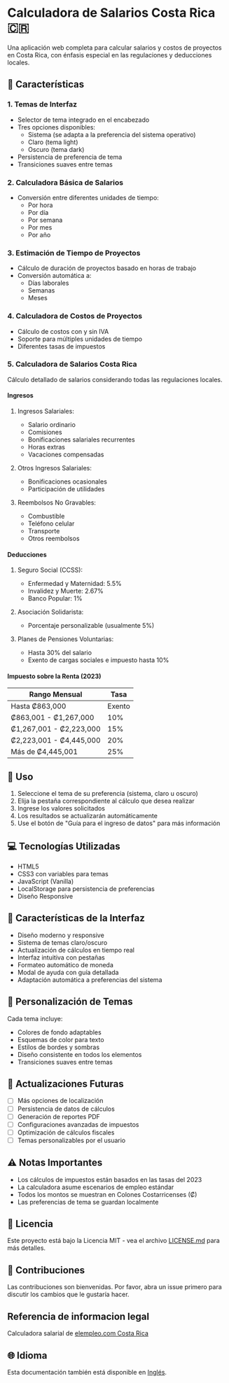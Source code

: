 # Calculadora de Salarios Costa Rica 🇨🇷

Una aplicación web completa para calcular salarios y costos de proyectos en Costa Rica, con énfasis especial en las regulaciones y deducciones locales.

## 🌟 Características

### 1. Temas de Interfaz
- Selector de tema integrado en el encabezado
- Tres opciones disponibles:
  - Sistema (se adapta a la preferencia del sistema operativo)
  - Claro (tema light)
  - Oscuro (tema dark)
- Persistencia de preferencia de tema
- Transiciones suaves entre temas

### 2. Calculadora Básica de Salarios
- Conversión entre diferentes unidades de tiempo:
  - Por hora
  - Por día
  - Por semana
  - Por mes
  - Por año

### 3. Estimación de Tiempo de Proyectos
- Cálculo de duración de proyectos basado en horas de trabajo
- Conversión automática a:
  - Días laborales
  - Semanas
  - Meses

### 4. Calculadora de Costos de Proyectos
- Cálculo de costos con y sin IVA
- Soporte para múltiples unidades de tiempo
- Diferentes tasas de impuestos

### 5. Calculadora de Salarios Costa Rica
Cálculo detallado de salarios considerando todas las regulaciones locales.

#### Ingresos
1. Ingresos Salariales:
   - Salario ordinario
   - Comisiones
   - Bonificaciones salariales recurrentes
   - Horas extras
   - Vacaciones compensadas

2. Otros Ingresos Salariales:
   - Bonificaciones ocasionales
   - Participación de utilidades

3. Reembolsos No Gravables:
   - Combustible
   - Teléfono celular
   - Transporte
   - Otros reembolsos

#### Deducciones
1. Seguro Social (CCSS):
   - Enfermedad y Maternidad: 5.5%
   - Invalidez y Muerte: 2.67%
   - Banco Popular: 1%

2. Asociación Solidarista:
   - Porcentaje personalizable (usualmente 5%)

3. Planes de Pensiones Voluntarias:
   - Hasta 30% del salario
   - Exento de cargas sociales e impuesto hasta 10%

#### Impuesto sobre la Renta (2023)
| Rango Mensual | Tasa |
|---------------|------|
| Hasta ₡863,000 | Exento |
| ₡863,001 - ₡1,267,000 | 10% |
| ₡1,267,001 - ₡2,223,000 | 15% |
| ₡2,223,001 - ₡4,445,000 | 20% |
| Más de ₡4,445,001 | 25% |

## 🚀 Uso

1. Seleccione el tema de su preferencia (sistema, claro u oscuro)
2. Elija la pestaña correspondiente al cálculo que desea realizar
3. Ingrese los valores solicitados
4. Los resultados se actualizarán automáticamente
5. Use el botón de "Guía para el ingreso de datos" para más información

## 💻 Tecnologías Utilizadas

- HTML5
- CSS3 con variables para temas
- JavaScript (Vanilla)
- LocalStorage para persistencia de preferencias
- Diseño Responsive

## 📱 Características de la Interfaz

- Diseño moderno y responsive
- Sistema de temas claro/oscuro
- Actualización de cálculos en tiempo real
- Interfaz intuitiva con pestañas
- Formateo automático de moneda
- Modal de ayuda con guía detallada
- Adaptación automática a preferencias del sistema

## 🎨 Personalización de Temas

Cada tema incluye:
- Colores de fondo adaptables
- Esquemas de color para texto
- Estilos de bordes y sombras
- Diseño consistente en todos los elementos
- Transiciones suaves entre temas

## 🔄 Actualizaciones Futuras

- [ ] Más opciones de localización
- [ ] Persistencia de datos de cálculos
- [ ] Generación de reportes PDF
- [ ] Configuraciones avanzadas de impuestos
- [ ] Optimización de cálculos fiscales
- [ ] Temas personalizables por el usuario

## ⚠️ Notas Importantes

- Los cálculos de impuestos están basados en las tasas del 2023
- La calculadora asume escenarios de empleo estándar
- Todos los montos se muestran en Colones Costarricenses (₡)
- Las preferencias de tema se guardan localmente

## 📝 Licencia

Este proyecto está bajo la Licencia MIT - vea el archivo [LICENSE.md](LICENSE.md) para más detalles.

## 🤝 Contribuciones

Las contribuciones son bienvenidas. Por favor, abra un issue primero para discutir los cambios que le gustaría hacer.

## Referencia de informacion legal
Calculadora salarial de [elempleo.com Costa Rica](https://www.elempleo.com/cr/calculadora-salarial) 

## 🌐 Idioma

Esta documentación también está disponible en [Inglés](README_EN.md).

